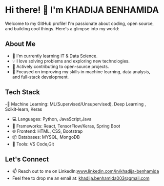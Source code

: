 # Hi there! 👋 I'm KHADIJA BENHAMIDA

Welcome to my GitHub profile! I'm passionate about coding, open source, and building cool things. Here's a glimpse into my world:

## About Me

- 🌱 I'm currently learning IT & Data Science.
- 💡 I love solving problems and exploring new technologies.
- 🚀 Actively contributing to open-source projects.
- 🎯 Focused on improving my skills in machine learning, data analysis, and full-stack development.

## Tech Stack
-🧠 Machine Learning: ML(Supervised/Unsupervised), Deep Learning , Scikit-learn, Keras
- 💻 Languages: Python, JavaScript,Java
- 🚀 Frameworks: React, TensorFlow/Keras, Spring Boot
- 🌐 Frontend: HTML, CSS, Bootstrap
- 📦 Databases: MYSQL, MongoDB
- 🔧 Tools: VS Code,Git

## Let's Connect

- 📫 Reach out to me on LinkedIn:www.linkedin.com/in/khadija-benhamida
- Feel free to  drop me an email at: khadija.benhamida003@gmail.com
  


